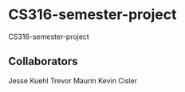 # CS316-semester-project
 CS316-semester-project

## Collaborators
 Jesse Kuehl
 Trevor Maurin
 Kevin Cisler
